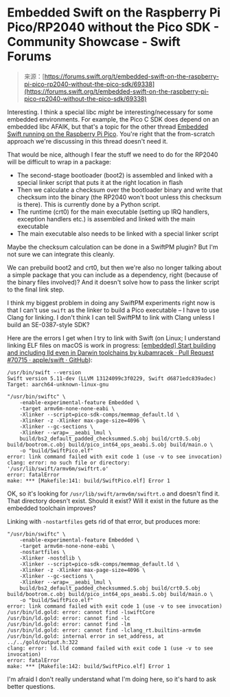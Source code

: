 <!--yml
category: 未分类
date: 2024-05-27 14:40:56
-->

# Embedded Swift on the Raspberry Pi Pico/RP2040 without the Pico SDK - Community Showcase - Swift Forums

> 来源：[https://forums.swift.org/t/embedded-swift-on-the-raspberry-pi-pico-rp2040-without-the-pico-sdk/69338](https://forums.swift.org/t/embedded-swift-on-the-raspberry-pi-pico-rp2040-without-the-pico-sdk/69338)

Interesting. I think a special libc *might* be interesting/necessary for some embedded environments. For example, the Pico C SDK does depend on an embedded libc AFAIK, but that's a topic for the other thread [Embedded Swift running on the Raspberry Pi Pico](https://forums.swift.org/t/embedded-swift-running-on-the-raspberry-pi-pico/69001). You're right that the from-scratch approach we're discussing in this thread doesn't need it.

That would be nice, although I fear the stuff we need to do for the RP2040 will be difficult to wrap in a package:

*   The second-stage bootloader (boot2) is assembled and linked with a special linker script that puts it at the right location in flash
*   Then we calculate a checksum over the bootloader binary and write that checksum into the binary (the RP2040 won't boot unless this checksum is there). This is currently done by a Python script.
*   The runtime (crt0) for the main executable (setting up IRQ handlers, exception handlers etc.) is assembled and linked with the main executable
*   The main executable also needs to be linked with a special linker script

Maybe the checksum calculation can be done in a SwiftPM plugin? But I'm not sure we can integrate this cleanly.

We can prebuild boot2 and crt0, but then we're also no longer talking about a simple package that you can include as a dependency, right (because of the binary files involved)? And it doesn't solve how to pass the linker script to the final link step.

I think my biggest problem in doing any SwiftPM experiments right now is that I can't use `swift` as the linker to build a Pico executable – I have to use Clang for linking. I don't think I can tell SwiftPM to link with Clang unless I build an SE-0387-style SDK?

Here are the errors I get when I try to link with Swift (on Linux; I understand linking ELF files on macOS is work in progress: [[embedded] Start building and including lld even in Darwin toolchains by kubamracek · Pull Request #70715 · apple/swift · GitHub](https://github.com/apple/swift/pull/70715)):

```
/usr/bin/swift --version
Swift version 5.11-dev (LLVM 13124099c3f0229, Swift d6871edc839adec)
Target: aarch64-unknown-linux-gnu

"/usr/bin/swiftc" \
	-enable-experimental-feature Embedded \
	-target armv6m-none-none-eabi \
	-Xlinker --script=pico-sdk-comps/memmap_default.ld \
	-Xlinker -z -Xlinker max-page-size=4096 \
	-Xlinker --gc-sections \
	-Xlinker --wrap=__aeabi_lmul \
	build/bs2_default_padded_checksummed.S.obj build/crt0.S.obj build/bootrom.c.obj build/pico_int64_ops_aeabi.S.obj build/main.o \
	-o "build/SwiftPico.elf"
error: link command failed with exit code 1 (use -v to see invocation)
clang: error: no such file or directory: '/usr/lib/swift/armv6m/swiftrt.o'
error: fatalError
make: *** [Makefile:141: build/SwiftPico.elf] Error 1 
```

OK, so it's looking for `/usr/lib/swift/armv6m/swiftrt.o` and doesn't find it. That directory doesn't exist. Should it exist? Will it exist in the future as the embedded toolchain improves?

Linking with `-nostartfiles` gets rid of that error, but produces more:

```
"/usr/bin/swiftc" \
	-enable-experimental-feature Embedded \
	-target armv6m-none-none-eabi \
	-nostartfiles \
	-Xlinker -nostdlib \
	-Xlinker --script=pico-sdk-comps/memmap_default.ld \
	-Xlinker -z -Xlinker max-page-size=4096 \
	-Xlinker --gc-sections \
	-Xlinker --wrap=__aeabi_lmul \
	build/bs2_default_padded_checksummed.S.obj build/crt0.S.obj build/bootrom.c.obj build/pico_int64_ops_aeabi.S.obj build/main.o \
	-o "build/SwiftPico.elf"
error: link command failed with exit code 1 (use -v to see invocation)
/usr/bin/ld.gold: error: cannot find -lswiftCore
/usr/bin/ld.gold: error: cannot find -lc
/usr/bin/ld.gold: error: cannot find -lm
/usr/bin/ld.gold: error: cannot find -lclang_rt.builtins-armv6m
/usr/bin/ld.gold: internal error in set_address, at ../../gold/output.h:322
clang: error: ld.lld command failed with exit code 1 (use -v to see invocation)
error: fatalError
make: *** [Makefile:142: build/SwiftPico.elf] Error 1 
```

I'm afraid I don't really understand what I'm doing here, so it's hard to ask better questions.
